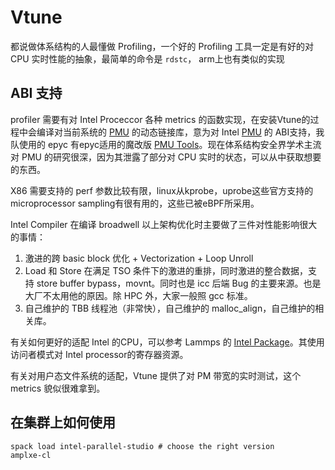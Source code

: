 # Vtune
都说做体系结构的人最懂做 Profiling，一个好的 Profiling 工具一定是有好的对 CPU 实时性能的抽象，最简单的命令是 `rdstc`， arm上也有类似的实现

## ABI 支持
profiler 需要有对 Intel Proceccor 各种 metrics 的函数实现，在安装Vtune的过程中会编译对当前系统的 [PMU](https://software.intel.com/content/www/us/en/develop/articles/intel-performance-counter-monitor.html) 的动态链接库，意为对 Intel [PMU](https://software.intel.com/content/www/us/en/develop/articles/intel-performance-counter-monitor.html) 的 ABI支持，我队使用的 epyc 有epyc适用的魔改版 [PMU Tools]( https://github.com/AMDESE/amd-perf-tools)。现在体系结构安全界学术主流对 PMU 的研究很深，因为其泄露了部分对 CPU 实时的状态，可以从中获取想要的东西。

X86 需要支持的 perf 参数比较有限，linux从kprobe，uprobe这些官方支持的 microprocessor sampling有很有用的，这些已被eBPF所采用。

Intel Compiler 在编译 broadwell 以上架构优化时主要做了三件对性能影响很大的事情：
1. 激进的跨 basic block 优化 + Vectorization + Loop Unroll
2. Load 和 Store 在满足 TSO 条件下的激进的重排，同时激进的整合数据，支持 store buffer bypass，movnt。同时也是 icc 后端 Bug 的主要来源。也是大厂不太用他的原因。除 HPC 外，大家一般照 gcc 标准。
3. 自己维护的 TBB 线程池（非常快），自己维护的 malloc_align，自己维护的相关库。

有关如何更好的适配 Intel 的CPU，可以参考 Lammps 的 [Intel Package](https://t.co/6DUtP6Falq?amp=1)。其使用访问者模式对 Intel processor的寄存器资源。

有关对用户态文件系统的适配，Vtune 提供了对 PM 带宽的实时测试，这个 metrics 貌似很难拿到。

## 在集群上如何使用

```
spack load intel-parallel-studio # choose the right version
amplxe-cl 
```